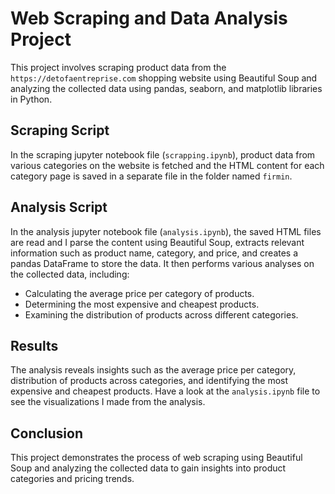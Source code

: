 # Web Scraping and Data Analysis Project

This project involves scraping product data from the `https://detofaentreprise.com` shopping website using Beautiful Soup and analyzing the collected data using pandas, seaborn, and matplotlib libraries in Python.

## Scraping Script

In the scraping jupyter notebook file (`scrapping.ipynb`), product data from various categories on the website is fetched and the HTML content for each category page is saved in a separate file in the folder named `firmin`.

## Analysis Script

In the analysis jupyter notebook file (`analysis.ipynb`), the saved HTML files are read and I parse the content using Beautiful Soup, extracts relevant information such as product name, category, and price, and creates a pandas DataFrame to store the data. It then performs various analyses on the collected data, including:

- Calculating the average price per category of products.
- Determining the most expensive and cheapest products.
- Examining the distribution of products across different categories.


## Results

The analysis reveals insights such as the average price per category, distribution of products across categories, and identifying the most expensive and cheapest products. Have a look at the `analysis.ipynb` file to see the visualizations I made from the analysis.

## Conclusion

This project demonstrates the process of web scraping using Beautiful Soup and analyzing the collected data to gain insights into product categories and pricing trends.

